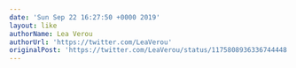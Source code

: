 ```yaml
---
date: 'Sun Sep 22 16:27:50 +0000 2019'
layout: like
authorName: Lea Verou
authorUrl: 'https://twitter.com/LeaVerou'
originalPost: 'https://twitter.com/LeaVerou/status/1175808936336744448'
---
```

